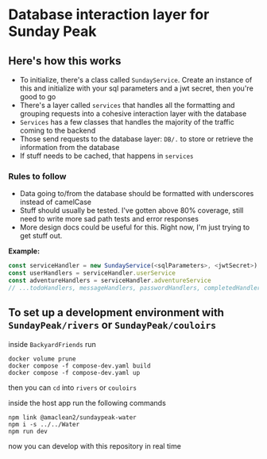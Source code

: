 # Database interaction layer for Sunday Peak

## Here's how this works

- To initialize, there's a class called `SundayService`. Create an instance of this and initialize with your sql parameters and a jwt secret, then you're good to go
- There's a layer called `services` that handles all the formatting and grouping requests into a cohesive interaction layer with the database
- `Services` has a few classes that handles the majority of the traffic coming to the backend
- Those send requests to the database layer: `DB/.` to store or retrieve the information from the database
- If stuff needs to be cached, that happens in `services`

### Rules to follow

- Data going to/from the database should be formatted with underscores instead of camelCase
- Stuff should usually be tested. I've gotten above 80% coverage, still need to write more sad path tests and error responses
- More design docs could be useful for this. Right now, I'm just trying to get stuff out.

**Example:**

```javascript
const serviceHandler = new SundayService(<sqlParameters>, <jwtSecret>)
const userHandlers = serviceHandler.userService
const adventureHandlers = serviceHandler.adventureService
// ...todoHandlers, messageHandlers, passwordHandlers, completedHandlers
```

## To set up a development environment with `SundayPeak/rivers` or `SundayPeak/couloirs`

inside `BackyardFriends` run

```shell
docker volume prune
docker compose -f compose-dev.yaml build
docker compose -f compose-dev.yaml up
```

then you can `cd` into `rivers` or `couloirs`

inside the host app run the following commands

```shell
npm link @amaclean2/sundaypeak-water
npm i -s ../../Water
npm run dev
```

now you can develop with this repository in real time
